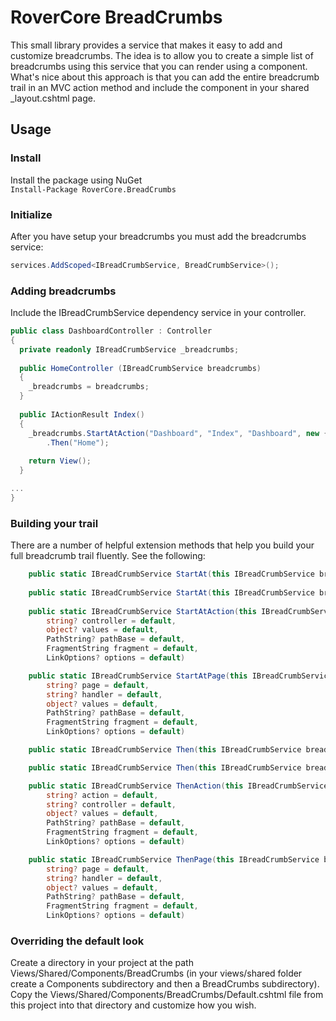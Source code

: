 # RoverCore BreadCrumbs

This small library provides a service that makes it easy to add and customize breadcrumbs.  The idea is to allow you to create a simple list of breadcrumbs using this service that you can render using a component.  What's nice about this approach is that you can add the entire breadcrumb trail in an MVC action method and include the component in your shared _layout.cshtml page.

## Usage

### Install

Install the package using NuGet  
`Install-Package RoverCore.BreadCrumbs`

### Initialize

After you have setup your breadcrumbs you must add the breadcrumbs service:  
```cs
services.AddScoped<IBreadCrumbService, BreadCrumbService>();
```

### Adding breadcrumbs

Include the IBreadCrumbService dependency service in your controller. 

```cs 
public class DashboardController : Controller
{
  private readonly IBreadCrumbService _breadcrumbs;
  
  public HomeController (IBreadCrumbService breadcrumbs)
  {
    _breadcrumbs = breadcrumbs;
  }
  
  public IActionResult Index()
  {
    _breadcrumbs.StartAtAction("Dashboard", "Index", "Dashboard", new { Area = "Admin"})
        .Then("Home");
            
    return View();
  }

...
}

```

### Building your trail

There are a number of helpful extension methods that help you build your full breadcrumb trail fluently.  See the following:

```cs
    public static IBreadCrumbService StartAt(this IBreadCrumbService breadCrumbService, string title)
    
    public static IBreadCrumbService StartAt(this IBreadCrumbService breadCrumbService, string title, string url)
    
    public static IBreadCrumbService StartAtAction(this IBreadCrumbService breadCrumbService, string title, string? action = default,
        string? controller = default,
        object? values = default,
        PathString? pathBase = default,
        FragmentString fragment = default,
        LinkOptions? options = default)

    public static IBreadCrumbService StartAtPage(this IBreadCrumbService breadCrumbService, string title,
        string? page = default,
        string? handler = default,
        object? values = default,
        PathString? pathBase = default,
        FragmentString fragment = default,
        LinkOptions? options = default)

    public static IBreadCrumbService Then(this IBreadCrumbService breadCrumbService, string title)

    public static IBreadCrumbService Then(this IBreadCrumbService breadCrumbService, string title, string url)

    public static IBreadCrumbService ThenAction(this IBreadCrumbService breadCrumbService, string title,
        string? action = default,
        string? controller = default,
        object? values = default,
        PathString? pathBase = default,
        FragmentString fragment = default,
        LinkOptions? options = default)

    public static IBreadCrumbService ThenPage(this IBreadCrumbService breadCrumbService, string title,
        string? page = default,
        string? handler = default,
        object? values = default,
        PathString? pathBase = default,
        FragmentString fragment = default,
        LinkOptions? options = default)
```


### Overriding the default look

Create a directory in your project at the path Views/Shared/Components/BreadCrumbs (in your views/shared folder create a Components subdirectory and then a BreadCrumbs subdirectory).  Copy the Views/Shared/Components/BreadCrumbs/Default.cshtml file from this project into that directory and customize how you wish.
